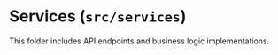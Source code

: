 # Services (`src/services`)
This folder includes API endpoints and business logic implementations.
 
